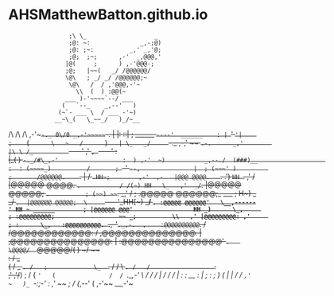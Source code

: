 # AHSMatthewBatton.github.io

                     ;\ \_                   _
                     ;@: ~:              _,-;@)
                     ;@: ;~:          _,' _,'@;
                     ;@;  ;~;      ,-'  _,@@@,'
                    |@(     ;      ) ,-'@@@-;
                    ;@;   |~~(   _/ /@@@@@@/
                    \@\   ; _/ _/ /@@@@@@;~
                     \@\   /  / ,'@@@,-'~
                       \\  (  ) :@@(~
                    ___ )-'~~~~`--/ ___
                   (   `--_    _,--'   )
                  (~`- ___ \  / ___ -'~)
                 __~\_(   \_~~_/   )_/~__
 /\ /\ /\     ,-'~~~~~`-._ 0\/0 _,-'~~~~~`-.
| |:  ::|    ;     ______ `----'  ______    :
| `'  `'|    ;    {      \   ~   /      }   |
 \_   _/     `-._      ,-,' ~~  `.-.      _,'        |\
   \ /_          `----' ,'       `, `----'           : \
   |_( )                `-._/#\_,-'                  :  )
 ,-'  ~)           _,--./  (###)__                   :  :
 (~~~~_)          /       ; `-'   `--,               |  ;
 (~~~' )         ;       /@@@@@@.    `.              | /
 `.HH~;        ,-'  ,-   |@@@ @@@@.   `.             .')
  `HH `.      ,'   /     |@@@@@ @@@@.  `.           / /(~)
   HH   \_   ,'  _/`.    |@@@@@ @@@@@;  `.          ; (~~)
   ~~`.   \_,'  /   ;   .@@@@@ @@@@@@;\_  \___      ; H~\)
       \_     _/    `.  |@@@@@@ @@@@@;  \     `----'_HH[~)
         \___/       `. :@@@@@ @@@@@@'   \__,------' HH ~
        ______        ; |@@@@@@ @@@'                 HH
      _)      \_,     ; :@@@@@@@@@;                  ~~
    _;          \\   ,' |@@@@@@@@@:
  ,'     ; :      \_,   :@@@@@@@@@@.
  `.__,-'~~`._,-.  ,    :@@@@@@@@@@`.
                 \/    /@@@@@@@@@@@@:
                 /    ,@@@@@@@@@@@@@@.
                |    ,@@@@@@@@@@@@@@@:
                |    :@@@@@@@@@@@@@@@'
                `.   \@@@@/  `@@@@@/(
                  )   ~~~/    \~~~~  \
                  :     /       \_    \
                  (    /          \_   `.
                  /   ;             \_  `.
                 /   /                \  `.
                /   /                  `.  \
              ,'  ,'/~~)                ;  /
              {   `'   (               /  /
              `.___,-'  \             /  /
                 __/     |           /  /
                /        |           : :   __
                :        |           ; : _;  )__
                (  |  |  /          /  `,'  ~   )_
                 `-:__;-'          :  ,'      ~~  ;
                                  /          (_,--'
                                 (       ,-'~~
                                  \__,-'~
